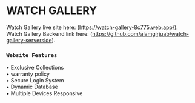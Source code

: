 # WATCH GALLERY

Watch Gallery live site here: (https://watch-gallery-8c775.web.app/).</br>
Watch Gallery Backend link here: (https://github.com/alamgirjuab/watch-gallery-serverside).

### `Website Features`
•	Exclusive Collections </br>
•	warranty policy</br>
•	Secure Login System</br>
•	Dynamic Database</br>
•	Multiple Devices Responsive